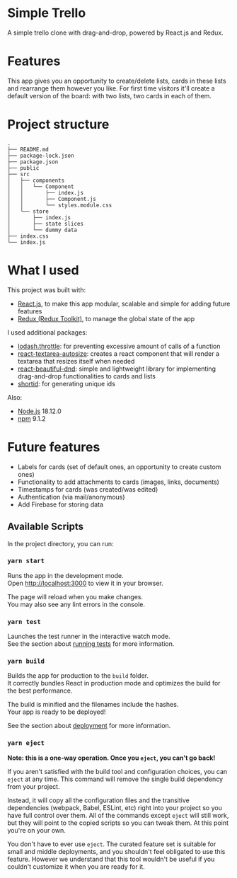 # Simple Trello

A simple trello clone with drag-and-drop, powered by React.js and Redux.

# Features

This app gives you an opportunity to create/delete lists, cards in these lists and rearrange them however you like. For first time visitors it'll create a default version of the board: with two lists, two cards in each of them.

# Project structure

```
.
├── README.md
├── package-lock.json
├── package.json
├── public
├── src
│   ├── components
│   │   └── Component
│   │       ├── index.js
│   │       ├── Component.js
│   │       └── styles.module.css
│   └── store
│       ├── index.js
│       ├── state slices
│       └── dummy data
├── index.css
└── index.js
```

# What I used

This project was built with:

- [React.js](https://reactjs.org), to make this app modular, scalable and simple for adding future features
- [Redux (Redux Toolkit)](https://redux-toolkit.js.org), to manage the global state of the app

I used additional packages:

- [lodash.throttle](https://www.npmjs.com/package/lodash.throttle): for preventing excessive amount of calls of a function
- [react-textarea-autosize](https://github.com/Andarist/react-textarea-autosize): creates a react component that will render a textarea that resizes itself when needed
- [react-beautiful-dnd](https://github.com/atlassian/react-beautiful-dnd): simple and lightweight library for implementing drag-and-drop functionalities to cards and lists
- [shortid](https://github.com/dylang/shortid): for generating unique ids

Also:

- [Node.js](https://nodejs.org/en) 18.12.0
- [npm](https://www.npmjs.com) 9.1.2

# Future features

- Labels for cards (set of default ones, an opportunity to create custom ones)
- Functionality to add attachments to cards (images, links, documents)
- Timestamps for cards (was created/was edited)
- Authentication (via mail/anonymous)
- Add Firebase for storing data

## Available Scripts

In the project directory, you can run:

### `yarn start`

Runs the app in the development mode.\
Open [http://localhost:3000](http://localhost:3000) to view it in your browser.

The page will reload when you make changes.\
You may also see any lint errors in the console.

### `yarn test`

Launches the test runner in the interactive watch mode.\
See the section about [running tests](https://facebook.github.io/create-react-app/docs/running-tests) for more information.

### `yarn build`

Builds the app for production to the `build` folder.\
It correctly bundles React in production mode and optimizes the build for the best performance.

The build is minified and the filenames include the hashes.\
Your app is ready to be deployed!

See the section about [deployment](https://facebook.github.io/create-react-app/docs/deployment) for more information.

### `yarn eject`

**Note: this is a one-way operation. Once you `eject`, you can't go back!**

If you aren't satisfied with the build tool and configuration choices, you can `eject` at any time. This command will remove the single build dependency from your project.

Instead, it will copy all the configuration files and the transitive dependencies (webpack, Babel, ESLint, etc) right into your project so you have full control over them. All of the commands except `eject` will still work, but they will point to the copied scripts so you can tweak them. At this point you're on your own.

You don't have to ever use `eject`. The curated feature set is suitable for small and middle deployments, and you shouldn't feel obligated to use this feature. However we understand that this tool wouldn't be useful if you couldn't customize it when you are ready for it.

